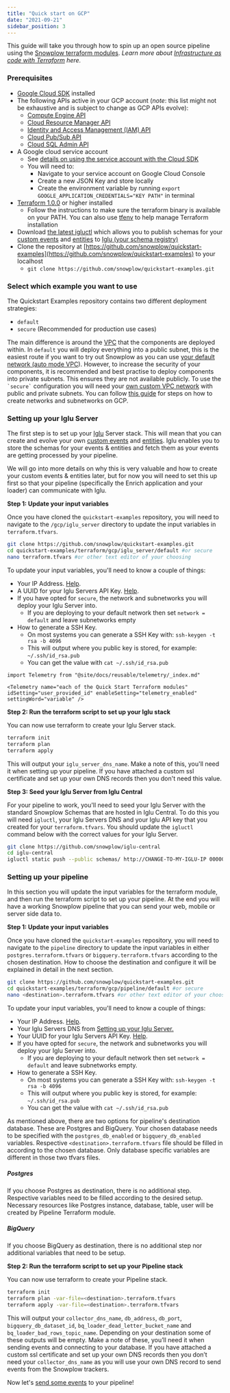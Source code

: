 ```yaml
---
title: "Quick start on GCP"
date: "2021-09-21"
sidebar_position: 3
---
```


This guide will take you through how to spin up an open source pipeline using the [Snowplow terraform modules](https://registry.terraform.io/namespaces/snowplow-devops). _Learn more about [Infrastructure as code with Terraform](https://learn.hashicorp.com/tutorials/terraform/infrastructure-as-code?in=terraform/aws-get-started) here._

### Prerequisites

- [Google Cloud SDK](https://cloud.google.com/sdk/docs/install) installed
- The following APIs active in your GCP account (*note*: this list might not be exhaustive and is subject to change as GCP APIs evolve):
    - [Compute Engine API](https://console.cloud.google.com/apis/api/compute.googleapis.com)
    - [Cloud Resource Manager API](https://console.cloud.google.com/apis/api/cloudresourcemanager.googleapis.com)
    - [Identity and Access Management (IAM) API](https://console.cloud.google.com/apis/api/iam.googleapis.com)
    - [Cloud Pub/Sub API](https://console.cloud.google.com/apis/api/pubsub.googleapis.com)
    - [Cloud SQL Admin API](https://console.cloud.google.com/apis/api/sqladmin.googleapis.com)
- A Google cloud service account
    - See [details on using the service account with the Cloud SDK](https://cloud.google.com/docs/authentication/getting-started#setting_the_environment_variable)
    - You will need to:
        - Navigate to your service account on Google Cloud Console
        - Create a new JSON Key and store locally
        - Create the environment variable by running `export GOOGLE_APPLICATION_CREDENTIALS="KEY PATH"` in terminal
- [Terraform 1.0.0](https://www.terraform.io/downloads.html) or higher installed
    - Follow the instructions to make sure the terraform binary is available on your PATH. You can also use [tfenv](https://github.com/tfutils/tfenv) to help manage Terraform installation
- Download [the latest igluctl](/docs/pipeline-components-and-applications/iglu/igluctl-2/index.md) which allows you to publish schemas for your [custom events](/docs/understanding-your-pipeline/events/index.md#self-describing-events) and [entities](/docs/understanding-your-pipeline/entities/index.md#custom-entities) to [Iglu (your schema registry)](/docs/pipeline-components-and-applications/iglu/index.md)
- Clone the repository at [https://github.com/snowplow/quickstart-examples](https://github.com/snowplow/quickstart-examples) to your localhost
    - `git clone https://github.com/snowplow/quickstart-examples.git`

### Select which example you want to use

The Quickstart Examples repository contains two different deployment strategies:

- `default`
- `secure` (Recommended for production use cases)

The main difference is around the [VPC](https://cloud.google.com/vpc/docs/overview) that the components are deployed within. In `default` you will deploy everything into a public subnet, this is the easiest route if you want to try out Snowplow as you can use [your default network (auto mode VPC](https://cloud.google.com/vpc/docs/vpc#default-network)). However, to increase the security of your components, it is recommended and best practise to deploy components into private subnets. This ensures they are not available publicly. To use the `` `secure` `` configuration you will need your [own custom VPC network](https://cloud.google.com/vpc/docs/vpc#auto-mode-considerations) with public and private subnets. You can follow [this guide](https://cloud.google.com/vpc/docs/using-vpc#creating_networks) for steps on how to create networks and subnetworks on GCP.

### Setting up your Iglu Server

The first step is to set up your [Iglu](/docs/pipeline-components-and-applications/iglu/index.md) Server stack.  This will mean that you can create and evolve your own [custom events](/docs/understanding-your-pipeline/events/index.md#self-describing-events) and [entities](/docs/understanding-your-pipeline/entities/index.md#custom-entities). Iglu enables you to store the schemas for your events & entities and fetch them as your events are getting processed by your pipeline. 

We will go into more details on why this is very valuable and how to create your custom events & entities later, but for now you will need to set this up first so that your pipeline (specifically the Enrich application and your loader) can communicate with Iglu. 

**Step 1: Update your input variables**

Once you have cloned the `quickstart-examples` repository, you will need to navigate to the `/gcp/iglu_server` directory to update the input variables in `terraform.tfvars`.

```bash
git clone https://github.com/snowplow/quickstart-examples.git
cd quickstart-examples/terraform/gcp/iglu_server/default #or secure
nano terraform.tfvars #or other text editor of your choosing
```

To update your input variables, you'll need to know a couple of things:

- Your IP Address. [Help](https://duckduckgo.com/?q=ip+address&t=ffab&ia=answer).
- A UUID for your Iglu Servers API Key. [Help](https://duckduckgo.com/?t=ffab&q=uuid&ia=answer).
- If you have opted for `secure`, the network and subnetworks you will deploy your Iglu Server into.
    - If you are deploying to your default network then set `network = default` and leave subnetworks empty
- How to generate a SSH Key.
    - On most systems you can generate a SSH Key with: `ssh-keygen -t rsa -b 4096`
    - This will output where you public key is stored, for example: `~/.ssh/id_rsa.pub`
    - You can get the value with `cat ~/.ssh/id_rsa.pub`

```mdx-code-block
import Telemetry from "@site/docs/reusable/telemetry/_index.md"

<Telemetry name="each of the Quick Start Terraform modules" idSetting="user_provided_id" enableSetting="telemetry_enabled" settingWord="variable" />
```

**Step 2: Run the terraform script to set up your Iglu stack**

You can now use terraform to create your Iglu Server stack.

```bash
terraform init
terraform plan
terraform apply
```

This will output your `iglu_server_dns_name`. Make a note of this, you'll need it when setting up your pipeline. If you have attached a custom ssl certificate and set up your own DNS records then you don't need this value.

**Step 3: Seed your Iglu Server from Iglu Central**

For your pipeline to work, you'll need to seed your Iglu Server with the standard Snowplow Schemas that are hosted in Iglu Central. To do this you will need `igluctl`, your Iglu Servers DNS and your Iglu API key that you created for your `terraform.tfvars`. You should update the `igluctl` command below with the correct values for your Iglu Server.

```bash
git clone https://github.com/snowplow/iglu-central
cd iglu-central
igluctl static push --public schemas/ http://CHANGE-TO-MY-IGLU-IP 00000000-0000-0000-0000-000000000000
```

### Setting up your pipeline

In this section you will update the input variables for the terraform module, and then run the terraform script to set up your pipeline. At the end you will have a working Snowplow pipeline that you can send your web, mobile or server side data to.

**Step 1: Update your input variables**

Once you have cloned the `quickstart-examples` repository, you will need to navigate to the `pipeline` directory to update the input variables in either `postgres.terraform.tfvars` or `bigquery.terraform.tfvars` according to the chosen destination. How to choose the destination and configure it will be explained in detail in the next section.

```bash
git clone https://github.com/snowplow/quickstart-examples.git
cd quickstart-examples/terraform/gcp/pipeline/default #or secure
nano <destination>.terraform.tfvars #or other text editor of your choosing
```

To update your input variables, you'll need to know a couple of things:

- Your IP Address. [Help](https://duckduckgo.com/?q=ip+address&t=ffab&ia=answer).
- Your Iglu Servers DNS from [Setting up your Iglu Server.](#iglu-setup)
- Your UUID for your Iglu Servers API Key. [Help](https://duckduckgo.com/?t=ffab&q=uuid&ia=answer).
- If you have opted for `secure`, the network and subnetworks you will deploy your Iglu Server into.
    - If you are deploying to your default network then set `network = default` and leave subnetworks empty.
- How to generate a SSH Key.
    - On most systems you can generate a SSH Key with: `ssh-keygen -t rsa -b 4096`
    - This will output where you public key is stored, for example: `~/.ssh/id_rsa.pub`
    - You can get the value with `cat ~/.ssh/id_rsa.pub`

As mentioned above, there are two options for pipeline's destination database. These are Postgres and BigQuery. Your chosen database needs to be specified with the `postgres_db_enabled` or `bigquery_db_enabled` variables. Respective `<destination>.terraform.tfvars` file should be filled in according to the chosen database. Only database specific variables are different in those two tfvars files.

##### Postgres

If you choose Postgres as destination, there is no additional step. Respective variables need to be filled according to the desired setup. Necessary resources like Postgres instance, database, table, user will be created by Pipeline Terraform module.

##### BigQuery

If you choose BigQuery as destination, there is no additional step nor additional variables that need to be setup.

**Step 2: Run the terraform script to set up your Pipeline stack**

You can now use terraform to create your Pipeline stack.

```bash
terraform init
terraform plan -var-file=<destination>.terraform.tfvars
terraform apply -var-file=<destination>.terraform.tfvars
```

This will output your `collector_dns_name`, `db_address`, `db_port`, `bigquery_db_dataset_id`, `bq_loader_dead_letter_bucket_name` and `bq_loader_bad_rows_topic_name`. Depending on your destination some of these outputs will be empty. Make a note of these, you’ll need it when sending events and connecting to your database. If you have attached a custom ssl certificate and set up your own DNS records then you don’t need your `collector_dns_name` as you will use your own DNS record to send events from the Snowplow trackers.

Now let's [send some events](/docs/getting-started-on-snowplow-open-source/quick-start-gcp/sending-test-events/index.md) to your pipeline!
